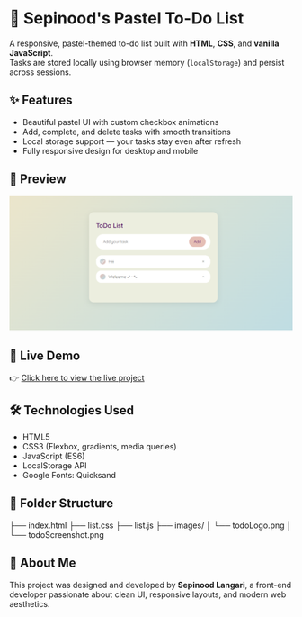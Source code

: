 # 🌸 Sepinood's Pastel To-Do List

A responsive, pastel-themed to-do list built with **HTML**, **CSS**, and **vanilla JavaScript**.  
Tasks are stored locally using browser memory (`localStorage`) and persist across sessions.

## ✨ Features

- Beautiful pastel UI with custom checkbox animations
- Add, complete, and delete tasks with smooth transitions
- Local storage support — your tasks stay even after refresh
- Fully responsive design for desktop and mobile

## 📸 Preview

![Screenshot](Images/todoScreenshot.png)

## 🚀 Live Demo

👉 [Click here to view the live project](https://sepinood.github.io/sepinood-todo-app)

## 🛠️ Technologies Used

- HTML5
- CSS3 (Flexbox, gradients, media queries)
- JavaScript (ES6)
- LocalStorage API
- Google Fonts: Quicksand

## 📁 Folder Structure

├── index.html 
├── list.css 
├── list.js 
├── images/ 
│ └── todoLogo.png
│ └── todoScreenshot.png


## 🧠 About Me

This project was designed and developed by **Sepinood Langari**, a front-end developer passionate about clean UI, responsive layouts, and modern web aesthetics.
